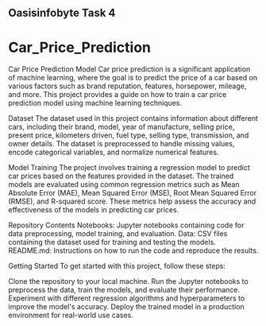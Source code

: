 ## Oasisinfobyte Task 4

# Car_Price_Prediction


Car Price Prediction Model
Car price prediction is a significant application of machine learning, where the goal is to predict the price of a car based on various factors such as brand reputation, features, horsepower, mileage, and more. This project provides a guide on how to train a car price prediction model using machine learning techniques.

Dataset
The dataset used in this project contains information about different cars, including their brand, model, year of manufacture, selling price, present price, kilometers driven, fuel type, selling type, transmission, and owner details. The dataset is preprocessed to handle missing values, encode categorical variables, and normalize numerical features.

Model Training
The project involves training a regression model to predict car prices based on the features provided in the dataset. 
The trained models are evaluated using common regression metrics such as Mean Absolute Error (MAE), Mean Squared Error (MSE), Root Mean Squared Error (RMSE), and R-squared score. These metrics help assess the accuracy and effectiveness of the models in predicting car prices.


Repository Contents
Notebooks: Jupyter notebooks containing code for data preprocessing, model training, and evaluation.
Data: CSV files containing the dataset used for training and testing the models.
README.md: Instructions on how to run the code and reproduce the results.

Getting Started
To get started with this project, follow these steps:

Clone the repository to your local machine.
Run the Jupyter notebooks to preprocess the data, train the models, and evaluate their performance.
Experiment with different regression algorithms and hyperparameters to improve the model's accuracy.
Deploy the trained model in a production environment for real-world use cases.
